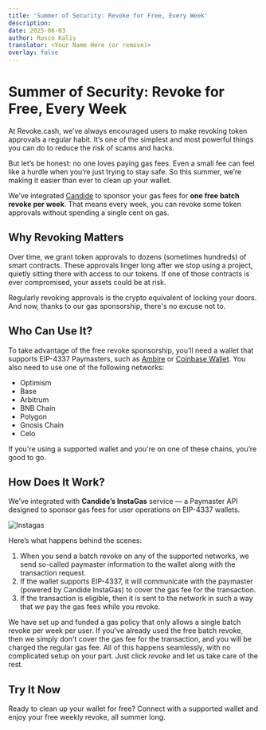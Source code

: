 ```yaml
---
title: 'Summer of Security: Revoke for Free, Every Week'
description:
date: 2025-06-03
author: Rosco Kalis
translator: <Your Name Here (or remove)>
overlay: false
---
```


# Summer of Security: Revoke for Free, Every Week

At Revoke.cash, we’ve always encouraged users to make revoking token approvals a regular habit. It’s one of the simplest and most powerful things you can do to reduce the risk of scams and hacks.

But let’s be honest: no one loves paying gas fees. Even a small fee can feel like a hurdle when you’re just trying to stay safe. So this summer, we’re making it easier than ever to clean up your wallet.

We’ve integrated [Candide](https://candide.dev/) to sponsor your gas fees for **one free batch revoke per week**. That means every week, you can revoke some token approvals without spending a single cent on gas.

## Why Revoking Matters

Over time, we grant token approvals to dozens (sometimes hundreds) of smart contracts. These approvals linger long after we stop using a project, quietly sitting there with access to our tokens. If one of those contracts is ever compromised, your assets could be at risk.

Regularly revoking approvals is the crypto equivalent of locking your doors. And now, thanks to our gas sponsorship, there's no excuse not to.

## Who Can Use It?

To take advantage of the free revoke sponsorship, you’ll need a wallet that supports EIP-4337 Paymasters, such as [Ambire](https://ambire.com/) or [Coinbase Wallet](https://www.coinbase.com/wallet). You also need to use one of the following networks:

- Optimism
- Base
- Arbitrum
- BNB Chain
- Polygon
- Gnosis Chain
- Celo

If you're using a supported wallet and you're on one of these chains, you’re good to go.

## How Does It Work?

We’ve integrated with **Candide’s InstaGas** service — a Paymaster API designed to sponsor gas fees for user operations on EIP-4337 wallets.

![Instagas](/assets/images/blog/2025/summer-of-security/instagas.png)

Here’s what happens behind the scenes:

1. When you send a batch revoke on any of the supported networks, we send so-called paymaster information to the wallet along with the transaction request.
2. If the wallet supports EIP-4337, it will communicate with the paymaster (powered by Candide InstaGas) to cover the gas fee for the transaction.
3. If the transaction is eligible, then it is sent to the network in such a way that *we* pay the gas fees while you revoke.


We have set up and funded a gas policy that only allows a single batch revoke per week per user. If you've already used the free batch revoke, then we simply don't cover the gas fee for the transaction, and you will be charged the regular gas fee. All of this happens seamlessly, with no complicated setup on your part. Just click *revoke* and let us take care of the rest.

## Try It Now

Ready to clean up your wallet for free? Connect with a supported wallet and enjoy your free weekly revoke, all summer long.

